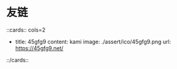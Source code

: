 # 友链


<!-- prettier-ignore-start -->
::cards:: cols=2

- title: 45gfg9
  content: kami
  image: ./assert/ico/45gfg9.png
  url: https://45gfg9.net/

::/cards::
<!-- prettier-ignore-end -->
